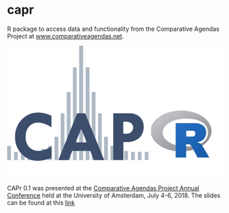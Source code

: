 # capr
R package to access data and functionality from the Comparative Agendas Project at www.comparativeagendas.net.

![](CAPr.png)  

CAPr 0.1 was presented at the [Comparative Agendas Project Annual Conference](https://www.comparativeagendas.net/news/cap-conference-2018-final-program) held at the University of Amsterdam, July	4-6, 2018. The slides can be found at this [link](https://github.com/SamuelWorkman/capR/blob/master/capR_presentation_0705.pdf)  